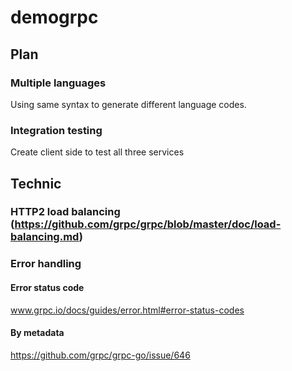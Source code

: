 # demogrpc


## Plan

### Multiple languages

Using same syntax to generate different language codes.


### Integration testing

Create client side to test all three services


## Technic

### HTTP2 load balancing (https://github.com/grpc/grpc/blob/master/doc/load-balancing.md)


### Error handling


#### Error status code


www.grpc.io/docs/guides/error.html#error-status-codes

#### By metadata

https://github.com/grpc/grpc-go/issue/646
